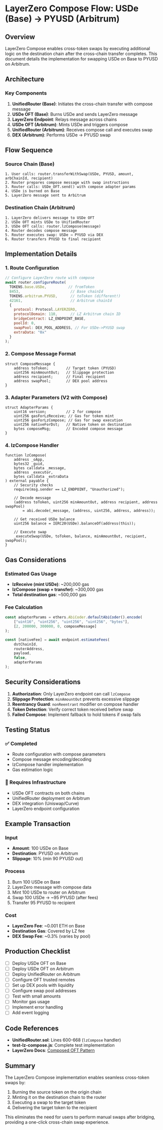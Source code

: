 # LayerZero Compose Flow: USDe (Base) → PYUSD (Arbitrum)

## Overview
LayerZero Compose enables cross-token swaps by executing additional logic on the destination chain after the cross-chain transfer completes. This document details the implementation for swapping USDe on Base to PYUSD on Arbitrum.

## Architecture

### Key Components
1. **UnifiedRouter (Base)**: Initiates the cross-chain transfer with compose message
2. **USDe OFT (Base)**: Burns USDe and sends LayerZero message
3. **LayerZero Endpoint**: Relays message across chains
4. **USDe OFT (Arbitrum)**: Mints USDe and triggers compose
5. **UnifiedRouter (Arbitrum)**: Receives compose call and executes swap
6. **DEX (Arbitrum)**: Performs USDe → PYUSD swap

## Flow Sequence

### Source Chain (Base)
```solidity
1. User calls: router.transferWithSwap(USDe, PYUSD, amount, arbChainId, recipient)
2. Router prepares compose message with swap instructions
3. Router calls: USDe_OFT.send() with compose adapter params
4. USDe is burned on Base
5. LayerZero message sent to Arbitrum
```

### Destination Chain (Arbitrum)
```solidity
1. LayerZero delivers message to USDe OFT
2. USDe OFT mints USDe to UnifiedRouter
3. USDe OFT calls: router.lzCompose(message)
4. Router decodes compose message
5. Router executes swap: USDe → PYUSD via DEX
6. Router transfers PYUSD to final recipient
```

## Implementation Details

### 1. Route Configuration
```javascript
// Configure LayerZero route with compose
await router.configureRoute(
  TOKENS.base.USDe,          // fromToken
  8453,                       // Base chainId
  TOKENS.arbitrum.PYUSD,      // toToken (different!)
  42161,                      // Arbitrum chainId
  {
    protocol: Protocol.LAYERZERO,
    protocolDomain: 110,      // LZ Arbitrum chain ID
    bridgeContract: LZ_ENDPOINT_BASE,
    poolId: 0,
    swapPool: DEX_POOL_ADDRESS, // For USDe->PYUSD swap
    extraData: "0x"
  }
);
```

### 2. Compose Message Format
```solidity
struct ComposeMessage {
    address toToken;        // Target token (PYUSD)
    uint256 minAmountOut;   // Slippage protection
    address recipient;      // Final recipient
    address swapPool;       // DEX pool address
}
```

### 3. Adapter Parameters (V2 with Compose)
```solidity
struct AdapterParams {
    uint16 version;         // 2 for compose
    uint256 gasForLzReceive; // Gas for token mint
    uint256 gasForLzCompose; // Gas for swap execution
    uint256 nativeForDst;   // Native token on destination
    bytes composeMsg;       // Encoded compose message
}
```

### 4. lzCompose Handler
```solidity
function lzCompose(
    address _oApp,
    bytes32 _guid,
    bytes calldata _message,
    address _executor,
    bytes calldata _extraData
) external payable {
    // Security checks
    require(msg.sender == LZ_ENDPOINT, "Unauthorized");
    
    // Decode message
    (address toToken, uint256 minAmountOut, address recipient, address swapPool) 
        = abi.decode(_message, (address, uint256, address, address));
    
    // Get received USDe balance
    uint256 balance = IERC20(USDe).balanceOf(address(this));
    
    // Execute swap
    _executeSwap(USDe, toToken, balance, minAmountOut, recipient, swapPool);
}
```

## Gas Considerations

### Estimated Gas Usage
- **lzReceive (mint USDe)**: ~200,000 gas
- **lzCompose (swap + transfer)**: ~300,000 gas
- **Total destination gas**: ~500,000 gas

### Fee Calculation
```javascript
const adapterParams = ethers.AbiCoder.defaultAbiCoder().encode(
    ["uint16", "uint256", "uint256", "uint256", "bytes"],
    [2, 200000, 300000, 0, composeMessage]
);

const [nativeFee] = await endpoint.estimateFees(
    dstChainId,
    routerAddress,
    payload,
    false,
    adapterParams
);
```

## Security Considerations

1. **Authorization**: Only LayerZero endpoint can call `lzCompose`
2. **Slippage Protection**: `minAmountOut` prevents excessive slippage
3. **Reentrancy Guard**: `nonReentrant` modifier on compose handler
4. **Token Detection**: Verify correct token received before swap
5. **Failed Compose**: Implement fallback to hold tokens if swap fails

## Testing Status

### ✅ Completed
- Route configuration with compose parameters
- Compose message encoding/decoding
- lzCompose handler implementation
- Gas estimation logic

### 🔧 Requires Infrastructure
- USDe OFT contracts on both chains
- UnifiedRouter deployment on Arbitrum
- DEX integration (Uniswap/Curve)
- LayerZero endpoint configuration

## Example Transaction

### Input
- **Amount**: 100 USDe on Base
- **Destination**: PYUSD on Arbitrum
- **Slippage**: 10% (min 90 PYUSD out)

### Process
1. Burn 100 USDe on Base
2. LayerZero message with compose data
3. Mint 100 USDe to router on Arbitrum
4. Swap 100 USDe → ~95 PYUSD (after fees)
5. Transfer 95 PYUSD to recipient

### Cost
- **LayerZero Fee**: ~0.001 ETH on Base
- **Destination Gas**: Covered by LZ fee
- **DEX Swap Fee**: ~0.3% (varies by pool)

## Production Checklist

- [ ] Deploy USDe OFT on Base
- [ ] Deploy USDe OFT on Arbitrum
- [ ] Deploy UnifiedRouter on Arbitrum
- [ ] Configure OFT trusted remotes
- [ ] Set up DEX pools with liquidity
- [ ] Configure swap pool addresses
- [ ] Test with small amounts
- [ ] Monitor gas usage
- [ ] Implement error handling
- [ ] Add event logging

## Code References

- **UnifiedRouter.sol**: Lines 600-668 (`lzCompose` handler)
- **test-lz-compose.js**: Complete test implementation
- **LayerZero Docs**: [Composed OFT Pattern](https://docs.layerzero.network/v2/developers/evm/oft/oft-patterns-extensions)

## Summary

The LayerZero Compose implementation enables seamless cross-token swaps by:
1. Burning the source token on the origin chain
2. Minting it on the destination chain to the router
3. Executing a swap to the target token
4. Delivering the target token to the recipient

This eliminates the need for users to perform manual swaps after bridging, providing a one-click cross-chain swap experience.